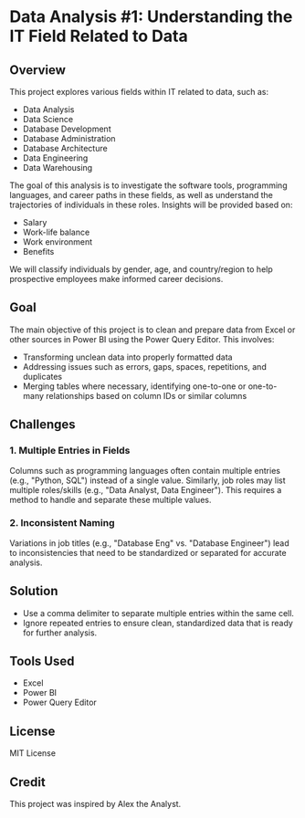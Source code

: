# Data Analysis #1: Understanding the IT Field Related to Data

## Overview

This project explores various fields within IT related to data, such as:
- Data Analysis
- Data Science
- Database Development
- Database Administration
- Database Architecture
- Data Engineering
- Data Warehousing

The goal of this analysis is to investigate the software tools, programming languages, and career paths in these fields, as well as understand the trajectories of individuals in these roles. Insights will be provided based on:
- Salary
- Work-life balance
- Work environment
- Benefits

We will classify individuals by gender, age, and country/region to help prospective employees make informed career decisions.

## Goal

The main objective of this project is to clean and prepare data from Excel or other sources in Power BI using the Power Query Editor. This involves:
- Transforming unclean data into properly formatted data
- Addressing issues such as errors, gaps, spaces, repetitions, and duplicates
- Merging tables where necessary, identifying one-to-one or one-to-many relationships based on column IDs or similar columns

## Challenges

### 1. Multiple Entries in Fields
Columns such as programming languages often contain multiple entries (e.g., "Python, SQL") instead of a single value. Similarly, job roles may list multiple roles/skills (e.g., "Data Analyst, Data Engineer"). This requires a method to handle and separate these multiple values.

### 2. Inconsistent Naming
Variations in job titles (e.g., "Database Eng" vs. "Database Engineer") lead to inconsistencies that need to be standardized or separated for accurate analysis.

## Solution

- Use a comma delimiter to separate multiple entries within the same cell.
- Ignore repeated entries to ensure clean, standardized data that is ready for further analysis.

## Tools Used

- Excel
- Power BI
- Power Query Editor

## License

MIT License

## Credit

This project was inspired by Alex the Analyst.

